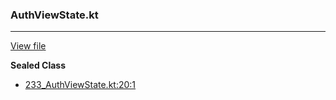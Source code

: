 ### AuthViewState.kt
---
[View file](files/233_AuthViewState.kt)

**Sealed Class**

 - [233_AuthViewState.kt:20:1](files/233_AuthViewState.kt#L20)
